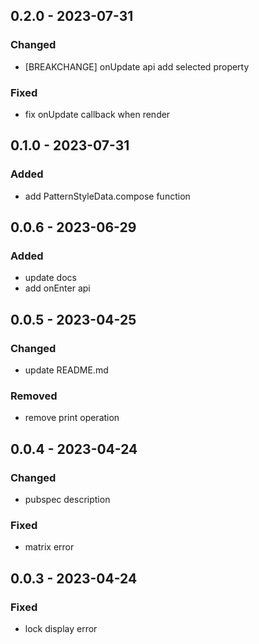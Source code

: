 ## 0.2.0 - 2023-07-31
### Changed
- \[BREAKCHANGE\] onUpdate api add selected property

### Fixed
- fix onUpdate callback when render

## 0.1.0 - 2023-07-31
### Added
- add PatternStyleData.compose function

## 0.0.6 - 2023-06-29
### Added
- update docs
- add onEnter api

## 0.0.5 - 2023-04-25
### Changed
- update README.md

### Removed
- remove print operation

## 0.0.4 - 2023-04-24
### Changed
- pubspec description

### Fixed
- matrix error

## 0.0.3 - 2023-04-24
### Fixed
- lock display error